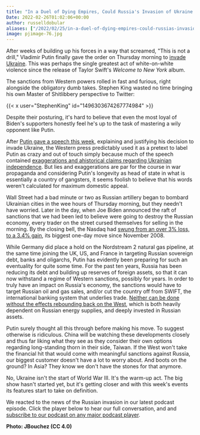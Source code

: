```yaml
---
title: "In a Duel of Dying Empires, Could Russia's Invasion of Ukraine Have Been Prevented?"
Date: 2022-02-26T01:02:06+00:00
author: russelldobular
aliases: ["/2022/02/25/in-a-duel-of-dying-empires-could-russias-invasion-of-ukraine-have-been-prevented"]
image: pjimage-76.jpg
---
```


After weeks of building up his forces in a way that screamed, "This is not a drill," Vladimir Putin finally gave the order on Thursday morning to [invade Ukraine](https://www.cnn.com/europe/live-news/ukraine-russia-news-02-25-22/index.html). This was perhaps the single greatest act of white-on-white violence since the release of Taylor Swift's *Welcome to New York* album.

The sanctions from Western powers rolled in fast and furious, right alongside the obligatory dumb takes. Stephen King wasted no time bringing his own Master of Shitlibbery perspective to Twitter:


{{< x user="StephenKing" id="1496303674267774984" >}}

Despite their posturing, it's hard to believe that even the most loyal of Biden's supporters honestly feel he's up to the task of mastering a wily opponent like Putin.

After [Putin gave a speech this week](https://www.aljazeera.com/news/2022/2/24/putins-speech-declaring-war-on-ukraine-translated-excerpts), explaining and justifying his decision to invade Ukraine, the Western press predictably used it as a pretext to label Putin as crazy and out of touch simply because much of the speech contained [exaggerations and ahistorical claims regarding Ukrainian independence](https://www.bbc.com/news/world-europe-60458300). But lies and exaggerations are par for the course in war propaganda and considering Putin's longevity as head of state in what is essentially a country of gangsters, it seems foolish to believe that his words weren't calculated for maximum domestic appeal.

Wall Street had a bad minute or two as Russian artillery began to bombard Ukrainian cities in the wee hours of Thursday morning, but they needn't have worried. Later in the day, when Joe Biden announced the raft of sanctions that we had been led to believe were going to destroy the Russian economy, every trader on the street cursed themselves for selling in the morning. By the closing bell, the Nasdaq had [swung from an over 3% loss, to a 3.4% gain](https://finance.yahoo.com/news/stock-market-news-live-updates-february-24-2022-232946494.html), its biggest one-day move since November 2008. 

While Germany did place a hold on the Nordstream 2 natural gas pipeline, at the same time joining the UK, US, and France in targeting Russian sovereign debt, banks and oligarchs, Putin has evidently been preparing for such an eventuality for quite some time. For the past ten years, Russia has been reducing its debt and building up reserves of foreign assets, so that it can now withstand a regime of Western sanctions, possibly for years. In order to truly have an impact on Russia's economy, the sanctions would have to target Russian oil and gas sales, and/or cut the country off from SWIFT, the international banking system that underlies trade. [Neither can be done without the effects rebounding back on the West](https://www.theguardian.com/world/2022/feb/25/western-powers-have-realised-russia-is-largely-immune-to-sanctions-ukraine-putin), which is both heavily dependent on Russian energy supplies, and deeply invested in Russian assets. 

Putin surely thought all this through before making his move. To suggest otherwise is ridiculous. China will be watching these developments closely and thus far liking what they see as they consider their own options regarding long-standing thorn in their side, Taiwan. If the West won't take the financial hit that would come with meaningful sanctions against Russia, our biggest customer doesn't have a lot to worry about. And boots on the ground? In Asia? They know we don't have the stones for that anymore.

No, Ukraine isn't the start of World War III. It's the warm-up act. The big show hasn't started yet, but it's getting closer and with this week's events its features start to take on definition.

We reacted to the news of the Russian invasion in our latest podcast episode. Click the player below to hear our full conversation, and and [subscribe to our podcast on any major podcast player](https://www.podpage.com/due-dissidence-1/).

**Photo: JBouchez (CC 4.0)**
